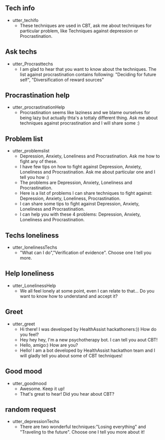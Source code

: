 ## Tech info
* utter_techifo
    - These techniques are used in CBT, ask me about techniques for particular problem, like Techniques against depression or Procrastination.

## Ask techs
* utter_Procrasttechs
    - I am glad to hear that you want to know about the techniques. The list against procrastination contains following: "Deciding for future self", "Diversification of reward sources"

## Procrastination help
* utter_procrastinationHelp
    - Procrastination seems like laziness and we blame ourselves for being lazy but actually thta's a tottaly different thing. Ask me about techniques against procrastination and I will share some :)

## Problem list
* utter_problemslist
    - Depression, Anxiety, Loneliness and Procrastination. Ask me how to fight any of these.
    - I have few tips on how to fight against Depression, Anxiety, Loneliness and Procrastination. Ask me about particular one and I tell you how :)
    - The problems are Depression, Anxiety, Loneliness and Procrastination.
    - Here is a list of problems I can share techniques to fight against: Depression, Anxiety, Loneliness, Procrastination.
    - I can share some tips to fight against Depression, Anxiety, Loneliness and Procrastination.
    - I can help you with these 4 problems: Depression, Anxiety, Loneliness and Procrastination.

## Techs loneliness
* utter_lonelinessTechs
    - "What can I do","Verification of evidence". Choose one I tell you more.

## Help loneliness
* utter_LonelinessHelp
    - We all feel lonely at some point, even I can relate to that... Do you want to know how to understand and accept it?

## Greet
* utter_greet
    - Hi there! I was developed by HealthAssist hackathoners:)) How do you feel?
    - Hey hey hey, I'm a new psychotherapy bot. I can tell you aout CBT!
    - Hello, amigo:) How are you?
    - Hello! I am a bot developed by HealthAssist hackathon team and I will gladly tell you about some of CBT techniques!

## Good mood
* utter_goodmood 
    - Awesome. Keep it up!
    - That's great to hear! Did you hear about CBT?

## random request
* utter_depressionTechs
    - There are two wonderful techniques:"Losing everything" and "Traveling to the future". Choose one I tell you more about it!